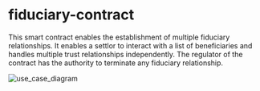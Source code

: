 # fiduciary-contract

This smart contract enables the establishment of multiple fiduciary relationships. It enables a settlor to interact with a list of beneficiaries and handles multiple trust relationships independently. The regulator of the contract has the authority to terminate any fiduciary relationship.

![use_case_diagram](https://user-images.githubusercontent.com/103967100/235309174-1da762ad-cc7e-46c1-877a-a4117ea47f4c.png)
